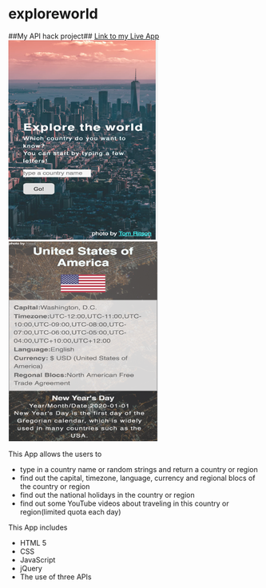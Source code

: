 # exploreworld
##My API hack project##
<a href= "https://emilystacy.github.io/exploreworld/"> Link to my Live App </a>
<img src="images/app1.png" width="300px" height="400px">
<img src="images/app2.png" width="300px" height="400px">

<p> This App allows the users to
<ul> 
  <li> type in a country name or random strings and return a country or region
  <li> find out the capital, timezone, language, currency and regional blocs of the country or region
  <li> find out the national holidays in the country or region 
  <li> find out some YouTube videos about traveling in this country or region(limited quota each day)
  </ul>
  <p> This App includes
  <ul>
    <li> HTML 5 </li> 
    <li> CSS </li>
    <li> JavaScript </li>
    <li> jQuery </li>
    <li> The use of three APIs  </li>
    </ul>
